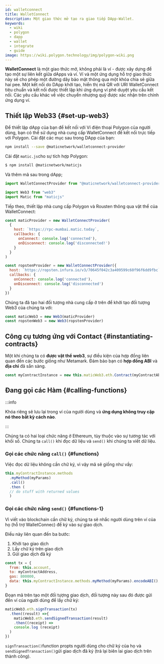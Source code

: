 ```yaml
---
id: walletconnect
title: WalletConnect
description: Một giao thức mở tạo ra giao tiếp DApp-Wallet.
keywords:
  - wiki
  - polygon
  - dapp
  - wallet
  - integrate
  - guide
image: https://wiki.polygon.technology/img/polygon-wiki.png
---
```


**WalletConnect** là một giao thức mở, không phải là ví - được xây dựng để tạo một sự liên kết giữa dApps và ví. Ví và một ứng dụng hỗ trợ giao thức này sẽ cho phép một đường dây bảo mật thông qua một khóa chia sẻ giữa hai pee. Một kết nối do DApp khởi tạo, hiển thị mã QR với URI WalletConnect tiêu chuẩn và kết nối được thiết lập khi ứng dụng ví phê duyệt yêu cầu kết nối. Các yêu cầu khác về việc chuyển nhượng quỹ được xác nhận trên chính ứng dụng ví.

## Thiết lập Web33 {#set-up-web3}


Để thiết lập dApp của bạn để kết nối với Ví điện thoại Polygon của người dùng, bạn có thể sử dụng nhà cung cấp WalletConnect để kết nối trực tiếp với Polygon. Cài đặt các mục sau trong DApp của bạn:

```bash
npm install --save @maticnetwork/walletconnect-provider
```

Cài đặt `matic.js`cho sự tích hợp Polygon:

```bash
$ npm install @maticnetwork/maticjs
```

Và thêm mã sau trong dApp;

```js
import WalletConnectProvider from "@maticnetwork/walletconnect-provider"

import Web3 from "web3"
import Matic from "maticjs"
```

Tiếp theo, thiết lập nhà cung cấp Polygon và Rousten thông qua vật thể của WalletConnect:

```javascript
const maticProvider = new WalletConnectProvider(
  {
    host: `https://rpc-mumbai.matic.today`,
    callbacks: {
      onConnect: console.log('connected'),
      onDisconnect: console.log('disconnected!')
    }
  }
)

const ropstenProvider = new WalletConnectProvider({
  host: `https://ropsten.infura.io/v3/70645f042c3a409599c60f96f6dd9fbc`,
  callbacks: {
    onConnect: console.log('connected'),
    onDisconnect: console.log('disconnected')
  }
})
```

Chúng ta đã tạo hai đối tượng nhà cung cấp ở trên để khởi tạo đối tượng Web3 của chúng ta với:

```js
const maticWeb3 = new Web3(maticProvider)
const ropstenWeb3 = new Web3(ropstenProvider)
```

## Công cụ tương ứng với Contact {#instantiating-contracts}

Một khi chúng ta có **được vật thể web3**, sự điều kiện của hợp đồng liên quan đến các bước giống như Metamark. Đảm bảo bạn có **hợp đồng ABI** và **địa chỉ** đã sẵn sàng.

```js
const myContractInstance = new this.maticWeb3.eth.Contract(myContractAbi, myContractAddress)
```

## Đang gọi các Hàm {#calling-functions}

:::info

Khóa riêng sẽ lưu lại trong ví của người dùng và **ứng dụng không truy cập nó theo bất kỳ cách nào**.

:::

Chúng ta có hai loại chức năng ở Ethereum, tùy thuộc vào sự tương tác với khối số. Chúng ta `call()` khi đọc dữ liệu và `send()` khi chúng ta viết dữ liệu.

### Gọi các chức năng `call()` {#functions}

Việc đọc dữ liệu không cần chữ ký, vì vậy mã sẽ giống như vầy:

```js
this.myContractInstance.methods
  .myMethod(myParams)
  .call()
  .then (
  // do stuff with returned values
  )
```

### Gọi các chức năng `send()` {#functions-1}

Vì viết vào blockchain cần chữ ký, chúng ta sẽ nhắc người dùng trên ví của họ (hỗ trợ WalletConnec) để ký vào sự giao dịch.

Điều này liên quan đến ba bước:
1. Khởi tạo giao dịch
2. Lấy chữ ký trên giao dịch
3. Gửi giao dịch đã ký

```js
const tx = {
  from: this.account,
  to: myContractAddress,
  gas: 800000,
  data: this.myContractInstance.methods.myMethod(myParams).encodeABI(),
}
```

Đoạn mã trên tạo một đối tượng giao dịch, đối tượng này sau đó được gửi đến ví của người dùng để lấy chữ ký:


```js
maticWeb3.eth.signTransaction(tx)
  .then((result) =>{
    maticWeb3.eth.sendSignedTransaction(result)
    .then((receipt) =>
    console.log (receipt)
  )
})
```

`signTransaction()`function propts người dùng cho chữ ký của họ và `sendSignedTransaction()`gửi giao dịch đã ký (trả lại biên lai giao dịch trên thành công).
